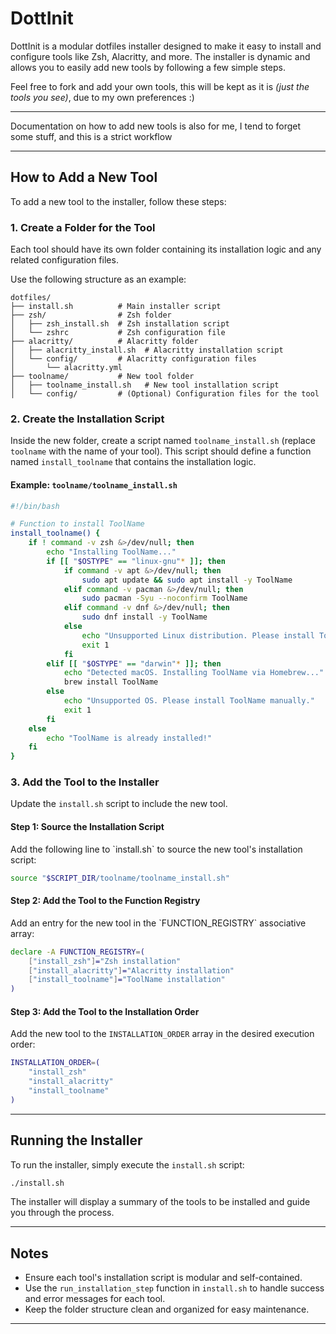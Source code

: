 # DottInit

DottInit is a modular dotfiles installer designed to make it easy to install and configure tools like Zsh, Alacritty, and more. The installer is dynamic and allows you to easily add new tools by following a few simple steps.

Feel free to fork and add your own tools, this will be kept as it is *(just the tools you see)*, due to my own preferences :)

---

Documentation on how to add new tools is also for me, I tend to forget some stuff, and this is a strict workflow

---
## How to Add a New Tool

To add a new tool to the installer, follow these steps:

### 1. Create a Folder for the Tool
Each tool should have its own folder containing its installation logic and any related configuration files. 

Use the following structure as an example:

```plaintext
dotfiles/
├── install.sh          # Main installer script
├── zsh/                # Zsh folder
│   ├── zsh_install.sh  # Zsh installation script
│   └── zshrc           # Zsh configuration file
├── alacritty/          # Alacritty folder
│   ├── alacritty_install.sh  # Alacritty installation script
│   └── config/         # Alacritty configuration files
│       └── alacritty.yml
├── toolname/           # New tool folder
│   ├── toolname_install.sh   # New tool installation script
│   └── config/         # (Optional) Configuration files for the tool
```

### 2. Create the Installation Script
Inside the new folder, create a script named `toolname_install.sh` (replace `toolname` with the name of your tool). This script should define a function named `install_toolname` that contains the installation logic.

#### Example: `toolname/toolname_install.sh`
```bash
#!/bin/bash

# Function to install ToolName
install_toolname() {
    if ! command -v zsh &>/dev/null; then
        echo "Installing ToolName..."
        if [[ "$OSTYPE" == "linux-gnu"* ]]; then
            if command -v apt &>/dev/null; then
                sudo apt update && sudo apt install -y ToolName
            elif command -v pacman &>/dev/null; then
                sudo pacman -Syu --noconfirm ToolName
            elif command -v dnf &>/dev/null; then
                sudo dnf install -y ToolName
            else
                echo "Unsupported Linux distribution. Please install ToolName manually."
                exit 1
            fi
        elif [[ "$OSTYPE" == "darwin"* ]]; then
            echo "Detected macOS. Installing ToolName via Homebrew..."
            brew install ToolName
        else
            echo "Unsupported OS. Please install ToolName manually."
            exit 1
        fi
    else
        echo "ToolName is already installed!"
    fi
}
```

### 3. Add the Tool to the Installer
Update the `install.sh` script to include the new tool.

#### Step 1: Source the Installation Script
Add the following line to \`install.sh\` to source the new tool's installation script:
```bash
source "$SCRIPT_DIR/toolname/toolname_install.sh"
```

#### Step 2: Add the Tool to the Function Registry
Add an entry for the new tool in the \`FUNCTION_REGISTRY\` associative array:
```bash
declare -A FUNCTION_REGISTRY=(
    ["install_zsh"]="Zsh installation"
    ["install_alacritty"]="Alacritty installation"
    ["install_toolname"]="ToolName installation"
)
```

#### Step 3: Add the Tool to the Installation Order
Add the new tool to the `INSTALLATION_ORDER` array in the desired execution order:
```bash
INSTALLATION_ORDER=(
    "install_zsh"
    "install_alacritty"
    "install_toolname"
)
```

---

## Running the Installer

To run the installer, simply execute the `install.sh` script:
```bash
./install.sh
```

The installer will display a summary of the tools to be installed and guide you through the process.

---

## Notes

- Ensure each tool's installation script is modular and self-contained.
- Use the `run_installation_step` function in `install.sh` to handle success and error messages for each tool.
- Keep the folder structure clean and organized for easy maintenance.

---